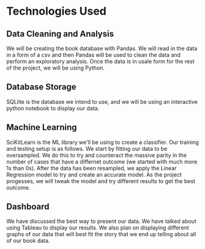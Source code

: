 # Technologies Used
## Data Cleaning and Analysis
We will be creating the book database with Pandas. We will read in the data in a form of a csv and then Pandas will be used to clean the data and perform an exploratory analysis. Once the data is in usale form for the rest of the project, we will be using Python. 

## Database Storage
SQLlite is the database we intend to use, and we will be using an interactive python notebook to display our data. 

## Machine Learning
SciKitLearn is the ML library we'll be using to create a classifier. Our training and testing setup is as follows. We start by fitting our data to be oversampled. We do this to try and counteract the massive parity in the number of cases that have a differnet outcome (we started with much more 1s than 0s). After the data has been resampled, we apply the Linear Regression model to try and create an accurate model. As the project progesses, we will tweak the model and try different results to get the best outcome. 

## Dashboard
We have discussed the best way to present our data. We have talked about using Tableau to display our results. We also plan on displaying different graphs of our data that will best fit the story that we end up telling about all of our book data. 